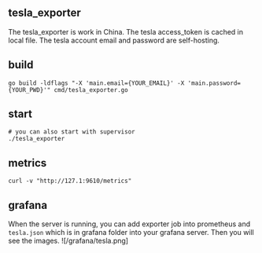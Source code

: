 ## tesla_exporter
The tesla_exporter is work in China.
The tesla access_token is cached in local file. The tesla account email and password are self-hosting.

## build
```
go build -ldflags "-X 'main.email={YOUR_EMAIL}' -X 'main.password={YOUR_PWD}'" cmd/tesla_exporter.go
```
## start
```
# you can also start with supervisor
./tesla_exporter
```

## metrics
```
curl -v "http://127.1:9610/metrics"
```

## grafana
When the server is running, you can add exporter job into prometheus and `tesla.json` which is in grafana folder into your grafana server. Then you will see the images.
![/grafana/tesla.png]
